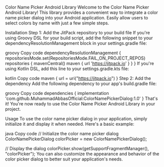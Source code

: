 Color Name Picker Android Library
Welcome to the Color Name Picker Android Library! This library provides a convenient way to integrate a color name picker dialog into your Android application. Easily allow users to select colors by name with just a few simple steps.

Installation
Step 1: Add the JitPack repository to your build file
If you're using Groovy DSL for your build script, add the following snippet to your dependencyResolutionManagement block in your settings.gradle file:

groovy
Copy code
dependencyResolutionManagement {
    repositoriesMode.set(RepositoriesMode.FAIL_ON_PROJECT_REPOS)
    repositories {
        mavenCentral()
        maven { url 'https://jitpack.io' }
    }
}
If you're using Kotlin DSL, add this line to your settings.gradle.kts file:

kotlin
Copy code
maven { url = uri("https://jitpack.io") }
Step 2: Add the dependency
Add the following dependency to your app's build.gradle file:

groovy
Copy code
dependencies {
    implementation 'com.github.MuhammadAbbasOfficial:ColorNamePickerDialog:1.0'
}
That's it! You're now ready to use the Color Name Picker Android Library in your project.

Usage
To use the color name picker dialog in your application, simply initialize it and display it when needed. Here's a basic example:

java
Copy code
// Initialize the color name picker dialog
ColorNamePickerDialog colorPicker = new ColorNamePickerDialog();

// Display the dialog
colorPicker.show(getSupportFragmentManager(), "colorPicker");
You can also customize the appearance and behavior of the color picker dialog to better suit your application's needs.


